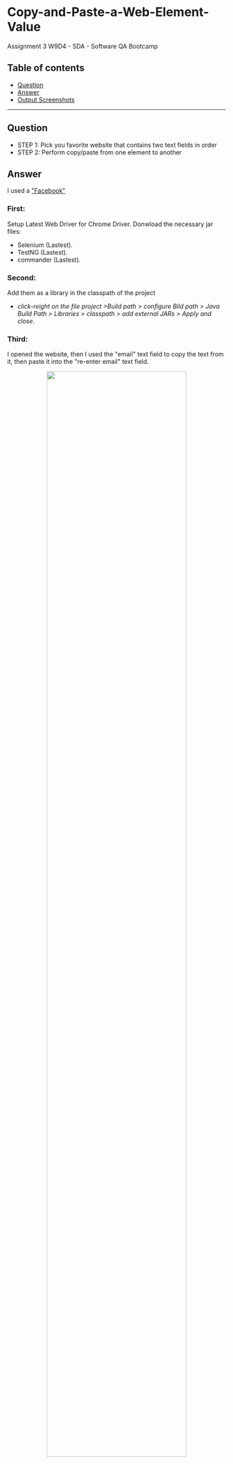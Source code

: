 # Copy-and-Paste-a-Web-Element-Value
Assignment 3 W9D4 - SDA - Software QA Bootcamp

## Table of contents
* [Question](#question)
* [Answer](#answer)
* [Output Screenshots](#output-screenshots)

---
## Question
- STEP 1: Pick you favorite website that contains two text fields in order
- STEP 2: Perform copy/paste from one element to another

## Answer
I used a ["Facebook"](https://www.facebook.com/r.php?locale=en_US)

### First:
Setup Latest Web Driver for Chrome  Driver.
Donwload the necessary jar files:
- Selenium (Lastest).
- TestNG (Lastest).
- commander (Lastest).

### Second:
Add them as a library in the classpath of the project
- _click-reight on the file project >Build path > configure Bild path > Java Build Path > Libraries > classpath > add external JARs > Apply and close_.

### Third:
I opened the website, then I used the "email" text field to copy the text from it, then paste it into the "re-enter email" text field.

<p align="center">
<img src="https://user-images.githubusercontent.com/48597284/182699353-236ae658-78ec-48a7-9467-cd5fc6b468cf.png" width=80% height=80%>
</p>

- Select email

```md
action.keyDown(Keys.CONTROL).sendKeys("a").keyUp(Keys.CONTROL).build().perform();
```

- Copy email

```md
action.keyDown(Keys.CONTROL).sendKeys("c").keyUp(Keys.CONTROL).build().perform();
```

- Go to re-enter email tesxtField

```md
action.moveToElement(reEnterEmail).click().build().perform();
```

- Paste email

```md
action.keyDown(Keys.CONTROL).sendKeys("v").keyUp(Keys.CONTROL).build().perform();
```


---
## Output Screenshots:

<p align="center">
<img src="https://user-images.githubusercontent.com/48597284/182699843-1664c928-ed98-4e82-a6bc-61a524747cba.png" width=80% height=80%>


https://user-images.githubusercontent.com/48597284/182700148-cc7a40b2-878e-48d9-b1fa-182f3ef28738.mp4
</p>
